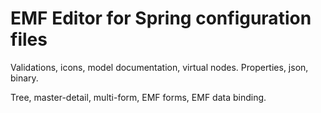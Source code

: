 # EMF Editor for Spring configuration files

Validations, icons, model documentation, virtual nodes. Properties, json, binary.

Tree, master-detail, multi-form, EMF forms, EMF data binding.

